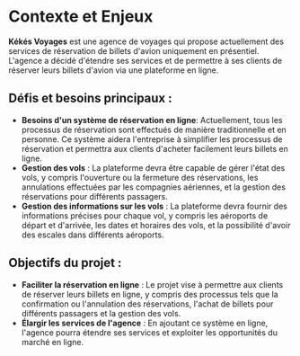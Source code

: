 # Contexte et Enjeux

**Kékés Voyages** est une agence de voyages qui propose actuellement des services de réservation de billets d'avion uniquement en présentiel. L'agence a décidé d'étendre ses services et de permettre à ses clients de réserver leurs billets d'avion via une plateforme en ligne.

## Défis et besoins principaux :
- **Besoins d'un système de réservation en ligne**: Actuellement, tous les processus de réservation sont effectués de manière traditionnelle et en personne. Ce système aidera l'entreprise à simplifier les processus de réservation et permettra aux clients d'acheter facilement leurs billets en ligne.
- **Gestion des vols** : La plateforme devra être capable de gérer l'état des vols, y compris l'ouverture ou la fermeture des réservations, les annulations effectuées par les compagnies aériennes, et la gestion des réservations pour différents passagers.
- **Gestion des informations sur les vols** : La plateforme devra fournir des informations précises pour chaque vol, y compris les aéroports de départ et d'arrivée, les dates et horaires des vols, et la possibilité d'avoir des escales dans différents aéroports.
## Objectifs du projet :
- **Faciliter la réservation en ligne** : Le projet vise à permettre aux clients de réserver leurs billets en ligne, y compris des processus tels que la confirmation ou l'annulation des réservations, l'achat de billets pour différents passagers et la gestion des vols.
- **Élargir les services de l'agence** : En ajoutant ce système en ligne, l'agence pourra étendre ses services et exploiter les opportunités du marché en ligne.
